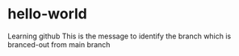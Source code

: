 # hello-world
Learning github
This is the message to identify the branch which is branced-out from main branch
